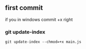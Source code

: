 ## first commit

if you in windows commit +x right

### git update-index

    git update-index --chmod=+x main.js


